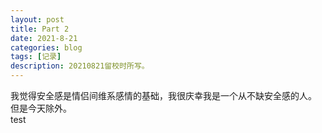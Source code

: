 ```yaml
---
layout: post
title: Part 2
date: 2021-8-21
categories: blog
tags: [记录]
description: 20210821留校时所写。
---
```

我觉得安全感是情侣间维系感情的基础，我很庆幸我是一个从不缺安全感的人。  
但是今天除外。  
test